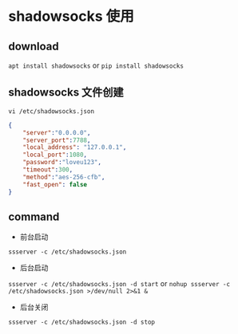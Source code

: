 # shadowsocks 使用

## download

`apt install shadowsocks`
or
`pip install shadowsocks`

## shadowsocks 文件创建

`vi /etc/shadowsocks.json`

```json
{
    "server":"0.0.0.0",
    "server_port":7788,
    "local_address": "127.0.0.1",
    "local_port":1080,
    "password":"loveu123",
    "timeout":300,
    "method":"aes-256-cfb",
    "fast_open": false
}
```

## command

- 前台启动

`ssserver -c /etc/shadowsocks.json`

- 后台启动
  
`ssserver -c /etc/shadowsocks.json -d start`
or
`nohup ssserver -c /etc/shadowsocks.json >/dev/null 2>&1 &`

- 后台关闭
  
`ssserver -c /etc/shadowsocks.json -d stop`
